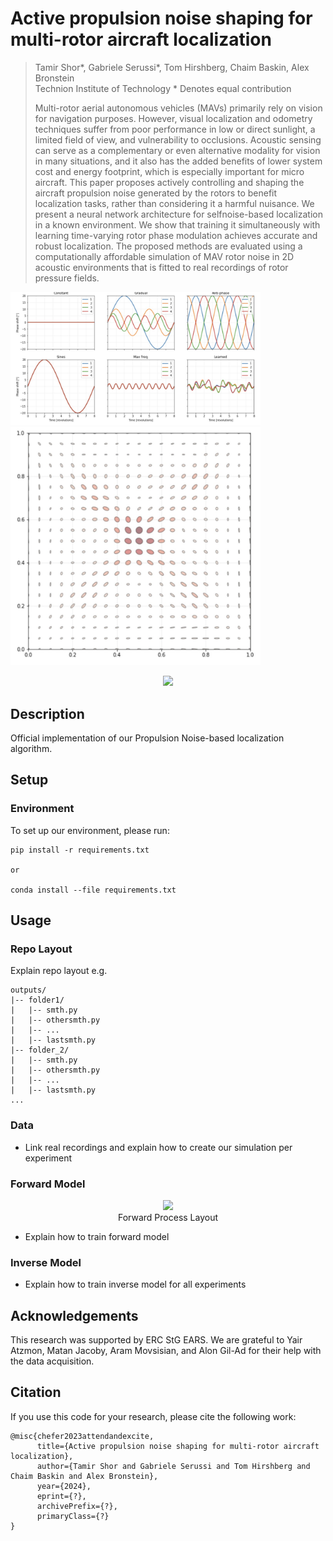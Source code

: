 # Active propulsion noise shaping for multi-rotor aircraft localization


> Tamir Shor*, Gabriele Serussi*, Tom Hirshberg, Chaim Baskin, Alex Bronstein  
> Technion Institute of Technology 
> \* Denotes equal contribution  
>
> Multi-rotor aerial autonomous vehicles (MAVs)
primarily rely on vision for navigation purposes. However,
visual localization and odometry techniques suffer from poor
performance in low or direct sunlight, a limited field of view,
and vulnerability to occlusions. Acoustic sensing can serve as
a complementary or even alternative modality for vision in
many situations, and it also has the added benefits of lower
system cost and energy footprint, which is especially important
for micro aircraft. This paper proposes actively controlling and
shaping the aircraft propulsion noise generated by the rotors to
benefit localization tasks, rather than considering it a harmful
nuisance. We present a neural network architecture for selfnoise-based localization in a known environment. We show
that training it simultaneously with learning time-varying rotor
phase modulation achieves accurate and robust localization.
The proposed methods are evaluated using a computationally
affordable simulation of MAV rotor noise in 2D acoustic
environments that is fitted to real recordings of rotor pressure
fields.
<img src="images/IMG-20240220-WA0004.jpg" width="400px"/>
<img src="images/IMG-20240215-WA0025.jpg" width="400px"/> 
<a href="[https://youtu.be/9EWs2IX4cus](https://youtu.be/RT3aGX-p-C0)"></a> 

<p align="center">
<img src="images/fwd_model.pdf" width="400px"/>  
</p>

## Description  
Official implementation of our Propulsion Noise-based localization algorithm.

## Setup

### Environment
To set up our environment, please run:

```
pip install -r requirements.txt

or

conda install --file requirements.txt

```



## Usage

### Repo Layout 
Explain repo layout e.g. 
```
outputs/
|-- folder1/
|   |-- smth.py 
|   |-- othersmth.py
|   |-- ...
|   |-- lastsmth.py
|-- folder_2/
|   |-- smth.py 
|   |-- othersmth.py
|   |-- ...
|   |-- lastsmth.py
...
```

### Data
* Link real recordings and explain how to create our simulation per experiment 

### Forward Model

<p align="center">
<img src="image/forward_model.png" width="400px"/>  
<br>
Forward Process Layout
</p>

* Explain how to train forward model 

### Inverse Model
* Explain how to train inverse model for all experiments



## Acknowledgements 
This research was supported by ERC StG EARS. We are
grateful to Yair Atzmon, Matan Jacoby, Aram Movsisian,
and Alon Gil-Ad for their help with the data acquisition.

## Citation
If you use this code for your research, please cite the following work: 
```
@misc{chefer2023attendandexcite,
      title={Active propulsion noise shaping for multi-rotor aircraft localization}, 
      author={Tamir Shor and Gabriele Serussi and Tom Hirshberg and Chaim Baskin and Alex Bronstein},
      year={2024},
      eprint={?},
      archivePrefix={?},
      primaryClass={?}
}
```
